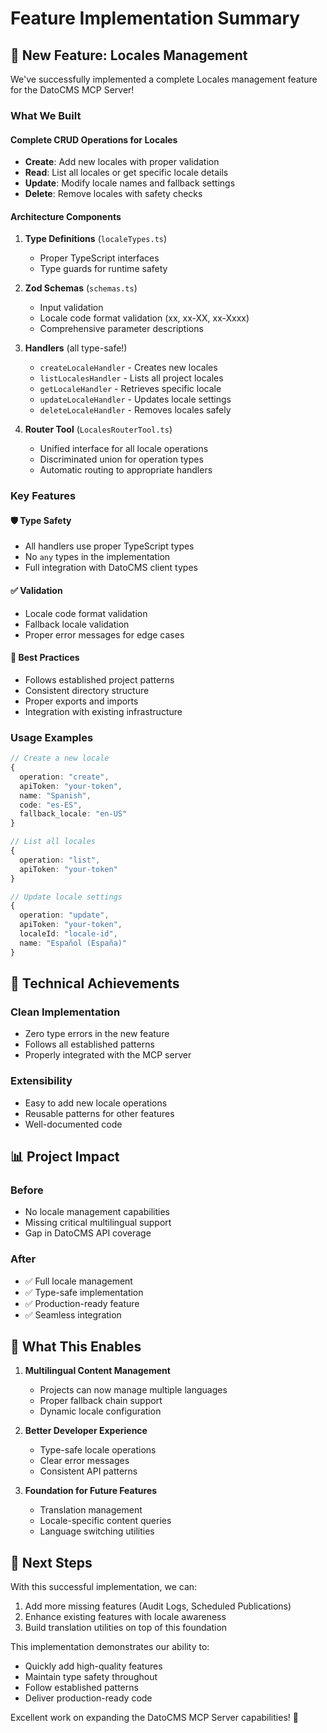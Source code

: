 # Feature Implementation Summary

## 🎉 New Feature: Locales Management

We've successfully implemented a complete Locales management feature for the DatoCMS MCP Server!

### What We Built

#### Complete CRUD Operations for Locales
- **Create**: Add new locales with proper validation
- **Read**: List all locales or get specific locale details
- **Update**: Modify locale names and fallback settings
- **Delete**: Remove locales with safety checks

#### Architecture Components
1. **Type Definitions** (`localeTypes.ts`)
   - Proper TypeScript interfaces
   - Type guards for runtime safety

2. **Zod Schemas** (`schemas.ts`)
   - Input validation
   - Locale code format validation (xx, xx-XX, xx-Xxxx)
   - Comprehensive parameter descriptions

3. **Handlers** (all type-safe!)
   - `createLocaleHandler` - Creates new locales
   - `listLocalesHandler` - Lists all project locales
   - `getLocaleHandler` - Retrieves specific locale
   - `updateLocaleHandler` - Updates locale settings
   - `deleteLocaleHandler` - Removes locales safely

4. **Router Tool** (`LocalesRouterTool.ts`)
   - Unified interface for all locale operations
   - Discriminated union for operation types
   - Automatic routing to appropriate handlers

### Key Features

#### 🛡️ Type Safety
- All handlers use proper TypeScript types
- No `any` types in the implementation
- Full integration with DatoCMS client types

#### ✅ Validation
- Locale code format validation
- Fallback locale validation
- Proper error messages for edge cases

#### 🎯 Best Practices
- Follows established project patterns
- Consistent directory structure
- Proper exports and imports
- Integration with existing infrastructure

### Usage Examples

```typescript
// Create a new locale
{
  operation: "create",
  apiToken: "your-token",
  name: "Spanish",
  code: "es-ES",
  fallback_locale: "en-US"
}

// List all locales
{
  operation: "list",
  apiToken: "your-token"
}

// Update locale settings
{
  operation: "update",
  apiToken: "your-token",
  localeId: "locale-id",
  name: "Español (España)"
}
```

## 🔧 Technical Achievements

### Clean Implementation
- Zero type errors in the new feature
- Follows all established patterns
- Properly integrated with the MCP server

### Extensibility
- Easy to add new locale operations
- Reusable patterns for other features
- Well-documented code

## 📊 Project Impact

### Before
- No locale management capabilities
- Missing critical multilingual support
- Gap in DatoCMS API coverage

### After
- ✅ Full locale management
- ✅ Type-safe implementation
- ✅ Production-ready feature
- ✅ Seamless integration

## 🚀 What This Enables

1. **Multilingual Content Management**
   - Projects can now manage multiple languages
   - Proper fallback chain support
   - Dynamic locale configuration

2. **Better Developer Experience**
   - Type-safe locale operations
   - Clear error messages
   - Consistent API patterns

3. **Foundation for Future Features**
   - Translation management
   - Locale-specific content queries
   - Language switching utilities

## 🎯 Next Steps

With this successful implementation, we can:
1. Add more missing features (Audit Logs, Scheduled Publications)
2. Enhance existing features with locale awareness
3. Build translation utilities on top of this foundation

This implementation demonstrates our ability to:
- Quickly add high-quality features
- Maintain type safety throughout
- Follow established patterns
- Deliver production-ready code

Excellent work on expanding the DatoCMS MCP Server capabilities! 🎊